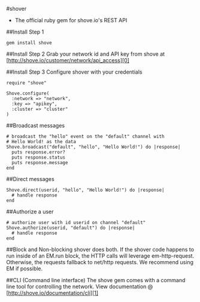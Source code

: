 #shover

* The official ruby gem for shove.io's REST API

##Install Step 1

	gem install shove

##Install Step 2
  Grab your network id and API key from shove at [http://shove.io/customer/network/api_access][0]
  
##Install Step 3
  Configure shover with your credentials
  
    require "shove"
  
    Shove.configure(
      :network => "network",
      :key => "apikey",
      :cluster => "cluster"
    )

##Broadcast messages

    # broadcast the "hello" event on the "default" channel with
    # Hello World! as the data
    Shove.broadcast("default", "hello", "Hello World!") do |response|
      puts response.error?
      puts response.status
      puts response.message
    end
  
##Direct messages

    Shove.direct(userid, "hello", "Hello World!") do |response|
      # handle response
    end

##Authorize a user

    # authorize user with id userid on channel "default"
    Shove.authorize(userid, "default") do |response|
      # handle response
    end
  
##Block and Non-blocking
  shover does both.  If the shover code happens to run inside of an EM.run block, the HTTP calls
  will leverage em-http-request.  Otherwise, the requests fallback to net/http requests.  We recommend
  using EM if possible.
  
##CLI (Command line interface)
  The shove gem comes with a command line tool for controlling the network.
  View documentation @ [http://shove.io/documentation/cli][1]


[0]: http://shove.io/customer/network/api_access
[1]: http://shove.io/documentation/cli